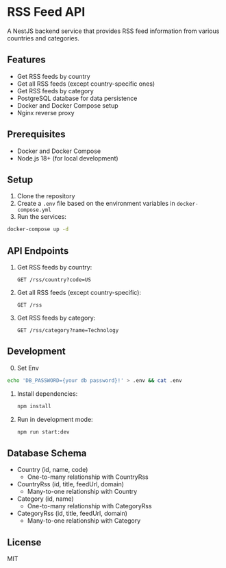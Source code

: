 # RSS Feed API

A NestJS backend service that provides RSS feed information from various countries and categories.

## Features

- Get RSS feeds by country
- Get all RSS feeds (except country-specific ones)
- Get RSS feeds by category
- PostgreSQL database for data persistence
- Docker and Docker Compose setup
- Nginx reverse proxy

## Prerequisites

- Docker and Docker Compose
- Node.js 18+ (for local development)

## Setup

1. Clone the repository
2. Create a `.env` file based on the environment variables in `docker-compose.yml`
3. Run the services:

```bash
docker-compose up -d
```

## API Endpoints

1. Get RSS feeds by country:
   ```
   GET /rss/country?code=US
   ```

2. Get all RSS feeds (except country-specific):
   ```
   GET /rss
   ```

3. Get RSS feeds by category:
   ```
   GET /rss/category?name=Technology
   ```

## Development
0. Set Env
```bash
echo 'DB_PASSWORD={your db password}!' > .env && cat .env
```
1. Install dependencies:
   ```bash
   npm install
   ```

2. Run in development mode:
   ```bash
   npm run start:dev
   ```

## Database Schema

- Country (id, name, code)
  - One-to-many relationship with CountryRss
- CountryRss (id, title, feedUrl, domain)
  - Many-to-one relationship with Country
- Category (id, name)
  - One-to-many relationship with CategoryRss
- CategoryRss (id, title, feedUrl, domain)
  - Many-to-one relationship with Category

## License

MIT
